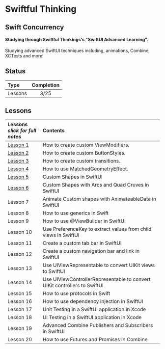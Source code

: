 # Swiftful Thinking

## Swift Concurrency

#### Studying through Swiftful Thinkings's "SwiftUI Advanced Learning".

Studying advanced SwiftUI techniques including, animations, Combine, XCTests and more!

## Status

| Type    | Completion |
| :------ | :--------: |
| Lessons |    3/25    |

## Lessons

| **Lessons** <br> _click for full notes_ | Contents                                                                  |
| :-------------------------------------- | :------------------------------------------------------------------------ |
| [Lesson 1](01_CustomModifiers)          | How to create custom ViewModifiers.                                       |
| [Lesson 2](02_CustomButtonStyle)        | How to create custom ButtonStyles.                                        |
| [Lesson 3](03_CustomTransitions)        | How to create custom transitions.                                         |
| [Lesson 4](04_MatchedGeometry)          | How to use MatchedGeometryEffect.                                         |
| [Lesson 5](05_CustomShapesBootcamp)     | Custom Shapes in SwiftUI                                                  |
| [Lesson 6](06_CustomShapesWithArcs)     | Custom Shapes with Arcs and Quad Cruves in SwiftUI                        |
| Lesson 7                                | Animate Custom shapes with AnimateableData in SwiftUI                     |
| Lesson 8                                | How to use generics in Swift                                              |
| Lesson 9                                | How to use @ViewBuilder in SwiftUI                                        |
| Lesson 10                               | Use PreferenceKey to extract values from child views in SwiftUI           |
| Lesson 11                               | Create a custom tab bar in SwiftUI                                        |
| Lesson 12                               | Create a custom navigation bar and link in SwiftUI                        |
| Lesson 13                               | Use UIViewRepresentable to convert UIKit views to SwiftUI                 |
| Lesson 14                               | Use UIViewControllerRepresentable to convert UIKit controllers to SwiftUI |
| Lesson 15                               | How to use protocols in Swift                                             |
| Lesson 16                               | How to use dependency injection in SwiftUI                                |
| Lesson 17                               | Unit Testing in a SwiftUI application in Xcode                            |
| Lesson 18                               | UI Testing in a SwiftUI application in Xcode                              |
| Lesson 19                               | Advanced Combine Publishers and Subscribers in SwiftUI                    |
| Lesson 20                               | How to use Futures and Promises in Combine                                |
